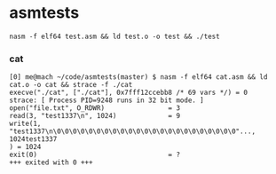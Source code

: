 # asmtests
`nasm -f elf64 test.asm && ld test.o -o test && ./test`

### cat
```
[0] me@mach ~/code/asmtests(master) $ nasm -f elf64 cat.asm && ld cat.o -o cat && strace -f ./cat
execve("./cat", ["./cat"], 0x7fff12ccebb8 /* 69 vars */) = 0
strace: [ Process PID=9248 runs in 32 bit mode. ]
open("file.txt", O_RDWR)                = 3
read(3, "test1337\n", 1024)             = 9
write(1, "test1337\n\0\0\0\0\0\0\0\0\0\0\0\0\0\0\0\0\0\0\0\0\0\0\0"..., 1024test1337
) = 1024
exit(0)                                 = ?
+++ exited with 0 +++
```
